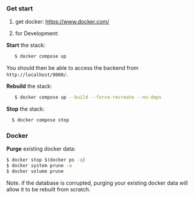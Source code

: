 ### Get start

1. get docker:  https://www.docker.com/

2. for Development:

**Start** the stack:

```sh
   $ docker compose up
```

You should then be able to access the backend from `http://localhost/8000/`.

**Rebuild** the stack:

```sh
   $ docker compose up --build --force-recreate --no-deps
```

**Stop** the stack:

```sh
  $ docker compose stop
```



### Docker

**Purge** existing docker data:
```sh
$ docker stop $(docker ps -q)
$ docker system prune -a
$ docker volume prune
```
Note. if the database is corrupted, purging your existing docker data will allow it to be rebuilt from scratch.